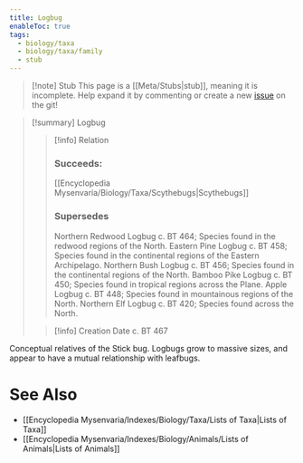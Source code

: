```yaml
---
title: Logbug
enableToc: true
tags:
  - biology/taxa
  - biology/taxa/family
  - stub
---
```


> [!note] Stub
> This page is a [[Meta/Stubs|stub]], meaning it is incomplete. Help expand it by commenting or create a new [issue](https://github.com/RagtimeGal/quartz--encyclopedia-mysenvaria/issues/new/choose) on the git!


> [!summary] Logbug
> > [!info] Relation
> > ### Succeeds:
> > [[Encyclopedia Mysenvaria/Biology/Taxa/Scythebugs|Scythebugs]]
> > ### Supersedes 
> > Northern Redwood Logbug c. BT 464; Species found in the redwood regions of the North.
> > Eastern Pine Logbug c. BT 458; Species found in the continental regions of the Eastern Archipelago.
> > Northern Bush Logbug c. BT 456; Species found in the continental regions of the North.
> > Bamboo Pike Logbug c. BT 450; Species found in tropical regions across the Plane.
> > Apple Logbug c. BT 448; Species found in mountainous regions of the North.
> > Northern Elf Logbug c. BT 420; Species found across the North.
>
> > [!info] Creation Date
> > c. BT 467

Conceptual relatives of the Stick bug. Logbugs grow to massive sizes, and appear to have a mutual relationship with leafbugs.

# See Also
- [[Encyclopedia Mysenvaria/Indexes/Biology/Taxa/Lists of Taxa|Lists of Taxa]]
- [[Encyclopedia Mysenvaria/Indexes/Biology/Animals/Lists of Animals|Lists of Animals]]
